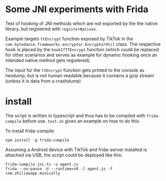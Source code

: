 # Some JNI experiments with Frida

Test of hooking of JNI methods which are not exported by the the native library, but registered with `registerNatives`.

Example targets `ttEncrypt` function exposed by TikTok in the `com.bytedance.frameworks.encryptor.EncryptorUtil` class. The respective hook is placed by the `hookIfTTEncrypt` function (which
could be replaced for other scenarios and serves as example for dynamic hooking once an intended native method gets registered).

The input for the `ttEncrypt` function gets printed to the console as hexdump, but is not human readable because it contains a gzip stream (unless it is data from a crashdump)

# install

The script is written in typescript and thus has to be compiled with `frida-compile` before use. `test.sh` gives an example on how to do this.

To install frida-compile:

```
npm install -g frida-compile
```

Assuming a Android device with TikTok and frida-server installed is attached via USB, the script could be deployed like this:

```
frida-compile jni.ts -o agent.js
frida --no-pause -U --runtime=v8 -l agent.js -f com.zhiliaoapp.musically
```
